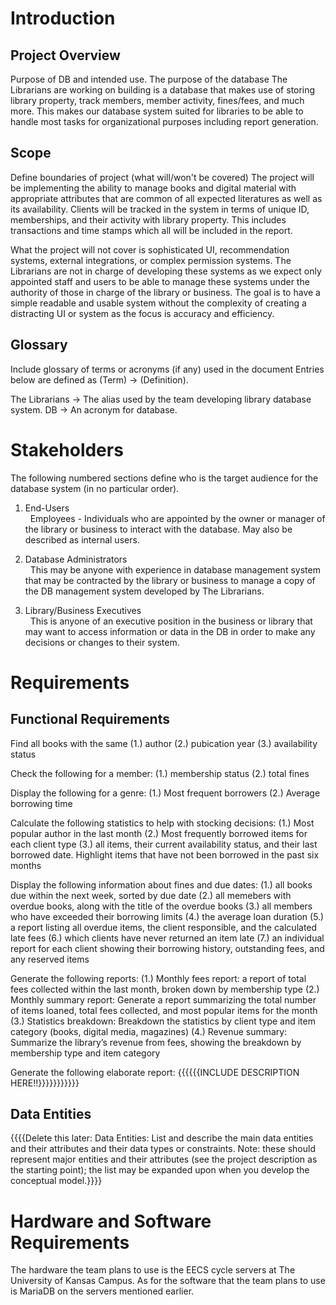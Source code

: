 # Introduction

## Project Overview
Purpose of DB and intended use. 
The purpose of the database The Librarians are working on building is a database that makes use of storing library property, track members, member activity, fines/fees, and much more. This makes our database system suited for libraries to be able to handle most tasks for organizational purposes including report generation. 


## Scope
Define boundaries of project (what will/won't be covered)
The project will be implementing the ability to manage books and digital material with appropriate attributes that are common of all expected literatures as well as its availability. Clients will be tracked in the system in terms of unique ID, memberships, and their activity with library property. This includes transactions and time stamps which all will be included in the report. 

What the project will not cover is sophisticated UI, recommendation systems, external integrations, or complex permission systems. The Librarians are not in charge of developing these systems as we expect only appointed staff and users to be able to manage these systems under the authority of those in charge of the library or business. The goal is to have a simple readable and usable system without the complexity of creating a distracting UI or system as the focus is accuracy and efficiency.

## Glossary
Include glossary of terms or acronyms (if any) used in the document
Entries below are defined as (Term) -> (Definition).

The Librarians  ->  The alias used by the team developing library database system.
DB              ->  An acronym for database. 

# Stakeholders  
The following numbered sections define who is the target audience for the database system (in no particular order).

1. End-Users  
  &nbsp; Employees - Individuals who are appointed by the owner or manager of the library or business to interact with the database. May also be described as internal users. 

2. Database Administrators  
 &nbsp; This may be anyone with experience in database management system that may be contracted by the library or business to manage a copy of the DB management system developed by The Librarians.

3. Library/Business Executives   
  &nbsp; This is anyone of an executive position in the business or library that may want to access information or data in the DB in order to make any decisions or changes to their system.

# Requirements

## Functional Requirements 

Find all books with the same
  (1.) author
  (2.) pubication year
  (3.) availability status

Check the following for a member:
  (1.) membership status
  (2.) total fines

Display the following for a genre:
  (1.) Most frequent borrowers
  (2.) Average borrowing time
  
Calculate the following statistics to help with stocking decisions:
  (1.) Most popular author in the last month
  (2.) Most frequently borrowed items for each client type
  (3.) all items, their current availability status, and their last borrowed date. Highlight items that have not been borrowed in the past six months

Display the following information about fines and due dates:
  (1.) all books due within the next week, sorted by due date
  (2.) all memebers with overdue books, along with the title of the overdue books
  (3.) all members who have exceeded their borrowing limits
  (4.) the average loan duration
  (5.) a report listing all overdue items, the client responsible, and the calculated late fees
  (6.) which clients have never returned an item late
  (7.) an individual report for each client showing their borrowing history, outstanding fees, and any reserved items

Generate the following reports:
  (1.) Monthly fees report: a report of total fees collected within the last month, broken down by membership type
  (2.) Monthly summary report: Generate a report summarizing the total number of items loaned, total fees collected, and most popular items for the month
  (3.) Statistics breakdown: Breakdown the statistics by client type and item category (books, digital media, magazines)
  (4.) Revenue summary: Summarize the library’s revenue from fees, showing the breakdown by membership type and item category

Generate the following elaborate report:
{{{{{{INCLUDE DESCRIPTION HERE!!}}}}}}}}}}}
## Data Entities

{{{{Delete this later: Data Entities: List and describe the main data entities and their attributes and their data types or constraints. Note: these should represent major entities and their attributes (see the project description as the starting point); the list may be expanded upon when you develop the conceptual model.}}}}

# Hardware and Software Requirements 
The hardware the team plans to use is the EECS cycle servers at The University of Kansas Campus. As for the software that the team plans to use is MariaDB on the servers mentioned earlier. 




